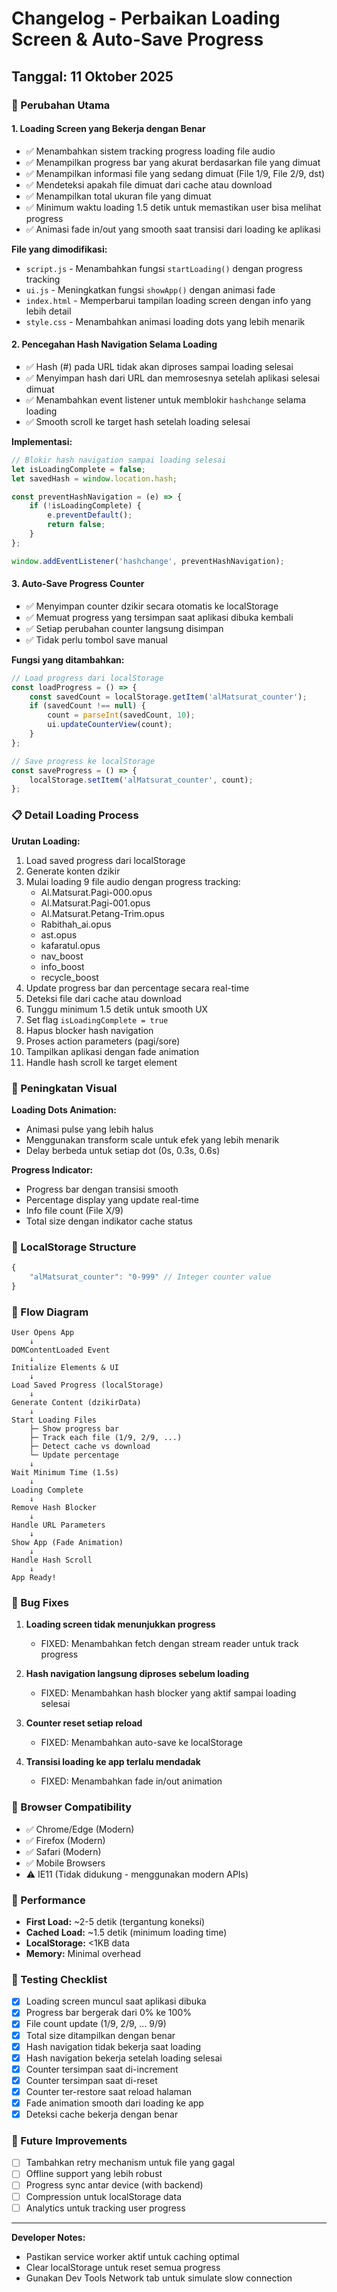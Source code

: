 # Changelog - Perbaikan Loading Screen & Auto-Save Progress

## Tanggal: 11 Oktober 2025

### 🎯 Perubahan Utama

#### 1. **Loading Screen yang Bekerja dengan Benar**
- ✅ Menambahkan sistem tracking progress loading file audio
- ✅ Menampilkan progress bar yang akurat berdasarkan file yang dimuat
- ✅ Menampilkan informasi file yang sedang dimuat (File 1/9, File 2/9, dst)
- ✅ Mendeteksi apakah file dimuat dari cache atau download
- ✅ Menampilkan total ukuran file yang dimuat
- ✅ Minimum waktu loading 1.5 detik untuk memastikan user bisa melihat progress
- ✅ Animasi fade in/out yang smooth saat transisi dari loading ke aplikasi

**File yang dimodifikasi:**
- `script.js` - Menambahkan fungsi `startLoading()` dengan progress tracking
- `ui.js` - Meningkatkan fungsi `showApp()` dengan animasi fade
- `index.html` - Memperbarui tampilan loading screen dengan info yang lebih detail
- `style.css` - Menambahkan animasi loading dots yang lebih menarik

#### 2. **Pencegahan Hash Navigation Selama Loading**
- ✅ Hash (#) pada URL tidak akan diproses sampai loading selesai
- ✅ Menyimpan hash dari URL dan memrosesnya setelah aplikasi selesai dimuat
- ✅ Menambahkan event listener untuk memblokir `hashchange` selama loading
- ✅ Smooth scroll ke target hash setelah loading selesai

**Implementasi:**
```javascript
// Blokir hash navigation sampai loading selesai
let isLoadingComplete = false;
let savedHash = window.location.hash;

const preventHashNavigation = (e) => {
    if (!isLoadingComplete) {
        e.preventDefault();
        return false;
    }
};

window.addEventListener('hashchange', preventHashNavigation);
```

#### 3. **Auto-Save Progress Counter**
- ✅ Menyimpan counter dzikir secara otomatis ke localStorage
- ✅ Memuat progress yang tersimpan saat aplikasi dibuka kembali
- ✅ Setiap perubahan counter langsung disimpan
- ✅ Tidak perlu tombol save manual

**Fungsi yang ditambahkan:**
```javascript
// Load progress dari localStorage
const loadProgress = () => {
    const savedCount = localStorage.getItem('alMatsurat_counter');
    if (savedCount !== null) {
        count = parseInt(savedCount, 10);
        ui.updateCounterView(count);
    }
};

// Save progress ke localStorage
const saveProgress = () => {
    localStorage.setItem('alMatsurat_counter', count);
};
```

### 📋 Detail Loading Process

**Urutan Loading:**
1. Load saved progress dari localStorage
2. Generate konten dzikir
3. Mulai loading 9 file audio dengan progress tracking:
   - Al.Matsurat.Pagi-000.opus
   - Al.Matsurat.Pagi-001.opus
   - Al.Matsurat.Petang-Trim.opus
   - Rabithah_ai.opus
   - ast.opus
   - kafaratul.opus
   - nav_boost
   - info_boost
   - recycle_boost
4. Update progress bar dan percentage secara real-time
5. Deteksi file dari cache atau download
6. Tunggu minimum 1.5 detik untuk smooth UX
7. Set flag `isLoadingComplete = true`
8. Hapus blocker hash navigation
9. Proses action parameters (pagi/sore)
10. Tampilkan aplikasi dengan fade animation
11. Handle hash scroll ke target element

### 🎨 Peningkatan Visual

**Loading Dots Animation:**
- Animasi pulse yang lebih halus
- Menggunakan transform scale untuk efek yang lebih menarik
- Delay berbeda untuk setiap dot (0s, 0.3s, 0.6s)

**Progress Indicator:**
- Progress bar dengan transisi smooth
- Percentage display yang update real-time
- Info file count (File X/9)
- Total size dengan indikator cache status

### 💾 LocalStorage Structure

```javascript
{
    "alMatsurat_counter": "0-999" // Integer counter value
}
```

### 🔄 Flow Diagram

```
User Opens App
    ↓
DOMContentLoaded Event
    ↓
Initialize Elements & UI
    ↓
Load Saved Progress (localStorage)
    ↓
Generate Content (dzikirData)
    ↓
Start Loading Files
    ├─ Show progress bar
    ├─ Track each file (1/9, 2/9, ...)
    ├─ Detect cache vs download
    └─ Update percentage
    ↓
Wait Minimum Time (1.5s)
    ↓
Loading Complete
    ↓
Remove Hash Blocker
    ↓
Handle URL Parameters
    ↓
Show App (Fade Animation)
    ↓
Handle Hash Scroll
    ↓
App Ready!
```

### 🐛 Bug Fixes

1. **Loading screen tidak menunjukkan progress**
   - FIXED: Menambahkan fetch dengan stream reader untuk track progress

2. **Hash navigation langsung diproses sebelum loading**
   - FIXED: Menambahkan hash blocker yang aktif sampai loading selesai

3. **Counter reset setiap reload**
   - FIXED: Menambahkan auto-save ke localStorage

4. **Transisi loading ke app terlalu mendadak**
   - FIXED: Menambahkan fade in/out animation

### 📱 Browser Compatibility

- ✅ Chrome/Edge (Modern)
- ✅ Firefox (Modern)
- ✅ Safari (Modern)
- ✅ Mobile Browsers
- ⚠️ IE11 (Tidak didukung - menggunakan modern APIs)

### 🚀 Performance

- **First Load:** ~2-5 detik (tergantung koneksi)
- **Cached Load:** ~1.5 detik (minimum loading time)
- **LocalStorage:** <1KB data
- **Memory:** Minimal overhead

### 📝 Testing Checklist

- [x] Loading screen muncul saat aplikasi dibuka
- [x] Progress bar bergerak dari 0% ke 100%
- [x] File count update (1/9, 2/9, ... 9/9)
- [x] Total size ditampilkan dengan benar
- [x] Hash navigation tidak bekerja saat loading
- [x] Hash navigation bekerja setelah loading selesai
- [x] Counter tersimpan saat di-increment
- [x] Counter tersimpan saat di-reset
- [x] Counter ter-restore saat reload halaman
- [x] Fade animation smooth dari loading ke app
- [x] Deteksi cache bekerja dengan benar

### 🔮 Future Improvements

- [ ] Tambahkan retry mechanism untuk file yang gagal
- [ ] Offline support yang lebih robust
- [ ] Progress sync antar device (with backend)
- [ ] Compression untuk localStorage data
- [ ] Analytics untuk tracking user progress

---

**Developer Notes:**
- Pastikan service worker aktif untuk caching optimal
- Clear localStorage untuk reset semua progress
- Gunakan Dev Tools Network tab untuk simulate slow connection
